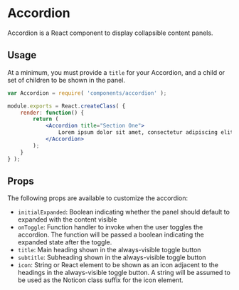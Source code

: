 Accordion
=========

Accordion is a React component to display collapsible content panels.

## Usage

At a minimum, you must provide a `title` for your Accordion, and a child or set of children to be shown in the panel.

```jsx
var Accordion = require( 'components/accordion' );

module.exports = React.createClass( {
	render: function() {
		return (
			<Accordion title="Section One">
				Lorem ipsum dolor sit amet, consectetur adipiscing elit. Mauris fermentum eget libero at pretium. Morbi hendrerit arcu mauris, laoreet dapibus est maximus nec. Sed volutpat, lorem semper porta efficitur, dui augue tempor ante, eget faucibus quam erat vitae velit.
			</Accordion>
		);
	}
} );
```

## Props

The following props are available to customize the accordion:

- `initialExpanded`: Boolean indicating whether the panel should default to expanded with the content visible
- `onToggle`: Function handler to invoke when the user toggles the accordion. The function will be passed a boolean indicating the expanded state after the toggle.
- `title`: Main heading shown in the always-visible toggle button
- `subtitle`: Subheading shown in the always-visible toggle button
- `icon`: String or React element to be shown as an icon adjacent to the headings in the always-visible toggle button. A string will be assumed to be used as the Noticon class suffix for the icon element.
